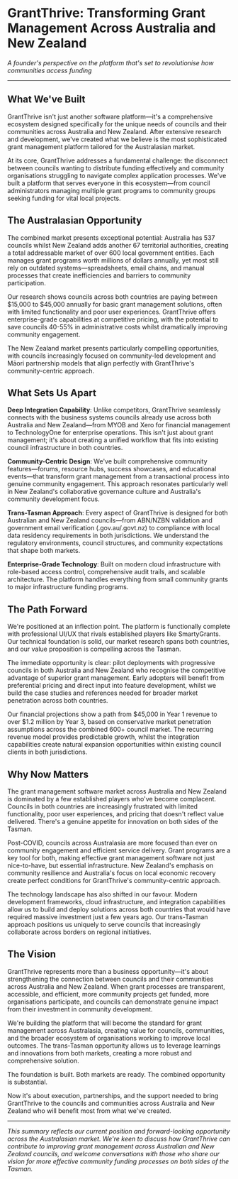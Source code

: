 # GrantThrive: Transforming Grant Management Across Australia and New Zealand

*A founder's perspective on the platform that's set to revolutionise how communities access funding*

---

## What We've Built

GrantThrive isn't just another software platform—it's a comprehensive ecosystem designed specifically for the unique needs of councils and their communities across Australia and New Zealand. After extensive research and development, we've created what we believe is the most sophisticated grant management platform tailored for the Australasian market.

At its core, GrantThrive addresses a fundamental challenge: the disconnect between councils wanting to distribute funding effectively and community organisations struggling to navigate complex application processes. We've built a platform that serves everyone in this ecosystem—from council administrators managing multiple grant programs to community groups seeking funding for vital local projects.

## The Australasian Opportunity

The combined market presents exceptional potential: Australia has 537 councils whilst New Zealand adds another 67 territorial authorities, creating a total addressable market of over 600 local government entities. Each manages grant programs worth millions of dollars annually, yet most still rely on outdated systems—spreadsheets, email chains, and manual processes that create inefficiencies and barriers to community participation.

Our research shows councils across both countries are paying between $15,000 to $45,000 annually for basic grant management solutions, often with limited functionality and poor user experiences. GrantThrive offers enterprise-grade capabilities at competitive pricing, with the potential to save councils 40-55% in administrative costs whilst dramatically improving community engagement.

The New Zealand market presents particularly compelling opportunities, with councils increasingly focused on community-led development and Māori partnership models that align perfectly with GrantThrive's community-centric approach.

## What Sets Us Apart

**Deep Integration Capability**: Unlike competitors, GrantThrive seamlessly connects with the business systems councils already use across both Australia and New Zealand—from MYOB and Xero for financial management to TechnologyOne for enterprise operations. This isn't just about grant management; it's about creating a unified workflow that fits into existing council infrastructure in both countries.

**Community-Centric Design**: We've built comprehensive community features—forums, resource hubs, success showcases, and educational events—that transform grant management from a transactional process into genuine community engagement. This approach resonates particularly well in New Zealand's collaborative governance culture and Australia's community development focus.

**Trans-Tasman Approach**: Every aspect of GrantThrive is designed for both Australian and New Zealand councils—from ABN/NZBN validation and government email verification (.gov.au/.govt.nz) to compliance with local data residency requirements in both jurisdictions. We understand the regulatory environments, council structures, and community expectations that shape both markets.

**Enterprise-Grade Technology**: Built on modern cloud infrastructure with role-based access control, comprehensive audit trails, and scalable architecture. The platform handles everything from small community grants to major infrastructure funding programs.

## The Path Forward

We're positioned at an inflection point. The platform is functionally complete with professional UI/UX that rivals established players like SmartyGrants. Our technical foundation is solid, our market research spans both countries, and our value proposition is compelling across the Tasman.

The immediate opportunity is clear: pilot deployments with progressive councils in both Australia and New Zealand who recognise the competitive advantage of superior grant management. Early adopters will benefit from preferential pricing and direct input into feature development, whilst we build the case studies and references needed for broader market penetration across both countries.

Our financial projections show a path from $45,000 in Year 1 revenue to over $1.2 million by Year 3, based on conservative market penetration assumptions across the combined 600+ council market. The recurring revenue model provides predictable growth, whilst the integration capabilities create natural expansion opportunities within existing council clients in both jurisdictions.

## Why Now Matters

The grant management software market across Australia and New Zealand is dominated by a few established players who've become complacent. Councils in both countries are increasingly frustrated with limited functionality, poor user experiences, and pricing that doesn't reflect value delivered. There's a genuine appetite for innovation on both sides of the Tasman.

Post-COVID, councils across Australasia are more focused than ever on community engagement and efficient service delivery. Grant programs are a key tool for both, making effective grant management software not just nice-to-have, but essential infrastructure. New Zealand's emphasis on community resilience and Australia's focus on local economic recovery create perfect conditions for GrantThrive's community-centric approach.

The technology landscape has also shifted in our favour. Modern development frameworks, cloud infrastructure, and integration capabilities allow us to build and deploy solutions across both countries that would have required massive investment just a few years ago. Our trans-Tasman approach positions us uniquely to serve councils that increasingly collaborate across borders on regional initiatives.

## The Vision

GrantThrive represents more than a business opportunity—it's about strengthening the connection between councils and their communities across Australia and New Zealand. When grant processes are transparent, accessible, and efficient, more community projects get funded, more organisations participate, and councils can demonstrate genuine impact from their investment in community development.

We're building the platform that will become the standard for grant management across Australasia, creating value for councils, communities, and the broader ecosystem of organisations working to improve local outcomes. The trans-Tasman opportunity allows us to leverage learnings and innovations from both markets, creating a more robust and comprehensive solution.

The foundation is built. Both markets are ready. The combined opportunity is substantial.

Now it's about execution, partnerships, and the support needed to bring GrantThrive to the councils and communities across Australia and New Zealand who will benefit most from what we've created.

---

*This summary reflects our current position and forward-looking opportunity across the Australasian market. We're keen to discuss how GrantThrive can contribute to improving grant management across Australian and New Zealand councils, and welcome conversations with those who share our vision for more effective community funding processes on both sides of the Tasman.*

